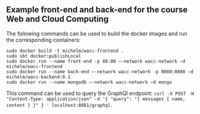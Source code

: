 ## Example front-end and back-end for the course Web and Cloud Computing

The following commands can be used to build the docker images and run the corresponding containers:

```
sudo docker build -t michelm/wacc-frontend .
sudo sbt docker:publishLocal
sudo docker run --name front-end -p 80:80 –-network wacc-network –d michelm/wacc-frontend
sudo docker run --name back-end –-network wacc-network -p 8080:8080 –d michelm/wacc-backend:0.1
sudo docker run --name mongodb –-network wacc-network –d mongo
```

This command can be used to query the GraphQl endpoint: `curl -X POST -H "Content-Type: application/json" -d '{ "query": "{ messages { name, content } }" } ' localhost:8081/graphql`.
